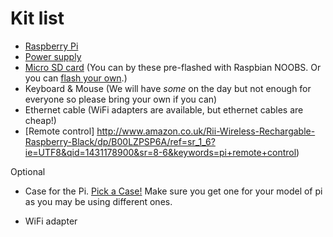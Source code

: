 # Kit list

* [Raspberry Pi](http://www.amazon.co.uk/Raspberry-Pi-Model-Desktop-Linux/dp/B00T2U7R7I/ref=sr_1_1?ie=UTF8&qid=1431163656&sr=8-1&keywords=raspberry+pi+2)
* [Power supply](http://www.amazon.co.uk/Raspberry-Pi-Micro-Power-Supply/dp/B00LSEQMO0/ref=sr_1_4?ie=UTF8&qid=1431163686&sr=8-4&keywords=raspberry+pi+power+supply)
* [Micro SD card](http://www.amazon.co.uk/NOOBS-card-Raspberry-Pi-Model/dp/B00LMF3QSU/ref=sr_1_1?ie=UTF8&qid=1431163730&sr=8-1&keywords=raspberry+pi+sd+card) (You can by these pre-flashed with Raspbian NOOBS. Or you can [flash your own](https://www.raspberrypi.org/documentation/installation/installing-images/).)
* Keyboard & Mouse (We will have _some_ on the day but not enough for everyone so please bring your own if you can)
* Ethernet cable (WiFi adapters are available, but ethernet cables are cheap!)
* [Remote control] http://www.amazon.co.uk/Rii-Wireless-Rechargable-Raspberry-Black/dp/B00LZPSP6A/ref=sr_1_6?ie=UTF8&qid=1431178900&sr=8-6&keywords=pi+remote+control) 

Optional
* Case for the Pi. [Pick a Case!](http://www.amazon.co.uk/s/ref=nb_sb_noss_1?url=search-alias%3Daps&field-keywords=pi%20case&sprefix=pi+cas%2Caps) Make sure you get one for your model of pi as you may be using different ones.

* WiFi adapter

